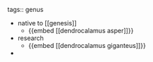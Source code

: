 tags:: genus

- native to [[genesis]]
	- {{embed [[dendrocalamus asper]]}}
- research
	- {{embed [[dendrocalamus giganteus]]}}
-